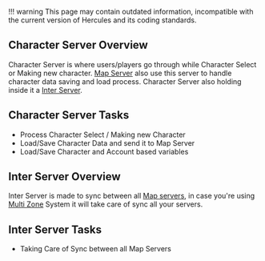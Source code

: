 !!! warning
	This page may contain outdated information, incompatible with the current version of Hercules and its coding standards.

## Character Server Overview

Character Server is where users/players go through while Character Select or Making new character. [Map
Server](Map_Server "wikilink") also use this server to handle character data saving and load process. Character Server
also holding inside it a [Inter Server](Inter_Server "wikilink").

## Character Server Tasks

- Process Character Select / Making new Character
- Load/Save Character Data and send it to Map Server
- Load/Save Character and Account based variables

## Inter Server Overview

Inter Server is made to sync between all [Map servers](Map_Server "wikilink"), in case you're using [Multi
Zone](Multi_Zone "wikilink") System it will take care of sync all your servers.

## Inter Server Tasks

- Taking Care of Sync between all Map Servers

